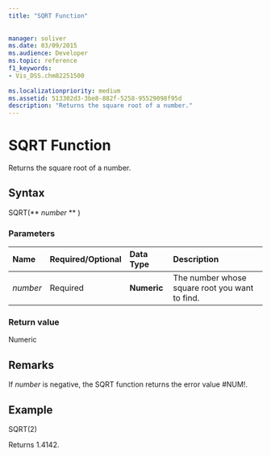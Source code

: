 ```yaml
---
title: "SQRT Function"
 
 
manager: soliver
ms.date: 03/09/2015
ms.audience: Developer
ms.topic: reference
f1_keywords:
- Vis_DSS.chm82251500
 
ms.localizationpriority: medium
ms.assetid: 513302d3-3be8-882f-5258-95529098f95d
description: "Returns the square root of a number."
---
```


# SQRT Function

Returns the square root of a number. 
  
## Syntax

SQRT(** *number* ** ) 
  
### Parameters

|**Name**|**Required/Optional**|**Data Type**|**Description**|
|:-----|:-----|:-----|:-----|
| _number_ <br/> |Required  <br/> |**Numeric** <br/> |The number whose square root you want to find.  <br/> |
   
### Return value

Numeric
  
## Remarks

If  _number_ is negative, the SQRT function returns the error value #NUM!. 
  
## Example

SQRT(2) 
  
Returns 1.4142. 
  

